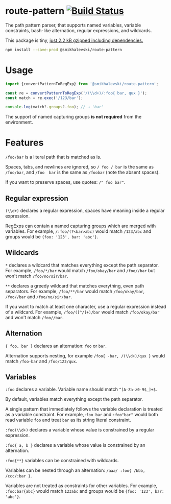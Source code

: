 # route-pattern [![Build Status](https://travis-ci.com/smikhalevski/route-pattern.svg?branch=master)](https://travis-ci.com/smikhalevski/route-pattern)

The path pattern parser, that supports named variables, variable constraints, bash-like alternation, regular
expressions, and wildcards.

This package is
tiny, [just 2.2 kB gzipped including dependencies.](https://bundlephobia.com/package/@smikhalevski/route-pattern)

```sh
npm install --save-prod @smikhalevski/route-pattern
```

# Usage

```ts
import {convertPatternToRegExp} from '@smikhalevski/route-pattern';

const re = convertPatternToRegExp('/(\\d+)/:foo{ bar, qux }');
const match = re.exec('/123/bar');

console.log(match?.groups?.foo); // → 'bar'
```

The support of named capturing groups **is not required** from the environment.

# Features

`/foo/bar` is a literal path that is matched as is.

Spaces, tabs, and newlines are ignored, so `/ foo / bar` is the same as `/foo/bar`, and `/foo  bar` is the same
as `/foobar` (note the absent spaces).

If you want to preserve spaces, use quotes: `/" foo bar"`.

## Regular expression

`(\\d+)` declares a regular expression, spaces have meaning inside a regular expression.

RegExps can contain a named capturing groups which are merged with variables. For example, `/:foo/(?<bar>abc)` would
match `/123/abc` and groups would be `{foo: '123', bar: 'abc'}`.

## Wildcards

`*` declares a wildcard that matches everything except the path separator. For example, `/foo/*/bar` would
match `/foo/okay/bar` and `/foo//bar` but won't match `/foo/no/sir/bar`.

`**` declares a greedy wildcard that matches everything, even path separators. For example, `/foo/**/bar` would
match `/foo/okay/bar`, `/foo//bar` and `/foo/no/sir/bar`.

If you want to match at least one character, use a regular expression instead of a wildcard. For
example, `/foo/([^/]+)/bar` would match `/foo/okay/bar` and won't match `/foo//bar`.

## Alternation

`{ foo, bar }` declares an alternation: `foo` or `bar`.

Alternation supports nesting, for example `/foo{ -bar, /(\\d+)/qux }` would match `/foo-bar` and `/foo/123/qux`.

## Variables

`:foo` declares a variable. Variable name should match `^[A-Za-z0-9$_]+$`.

By default, variables match everything except the path separator.

A single pattern that immediately follows the variable declaration is treated as a variable constraint. For example,`:foo bar` and `:foo"bar"` would both read variable `foo` and treat `bar` as its string literal constraint.

`:foo(\\d+)` declares a variable whose value is constrained by a regular expression.

`:foo{ a, b }` declares a variable whose value is constrained by an alternation.

`:foo{**}` variables can be constrained with wildcards.

Variables can be nested through an alternation: `/aaa/ :foo{ /bbb, /ccc/:bar }`.

Variables are not treated as constraints for other variables. For example, `:foo:bar{abc}` would match `123abc` and
groups would be `{foo: '123', bar: 'abc'}`.

